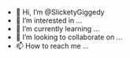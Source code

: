 - 👋 Hi, I’m @SlicketyGiggedy
- 👀 I’m interested in ...
- 🌱 I’m currently learning ...
- 💞️ I’m looking to collaborate on ...
- 📫 How to reach me ...

<!---
SlicketyGiggedy/SlicketyGiggedy is a ✨ special ✨ repository because its `README.md` (this file) appears on your GitHub profile.
You can click the Preview link to take a look at your changes.
--->
